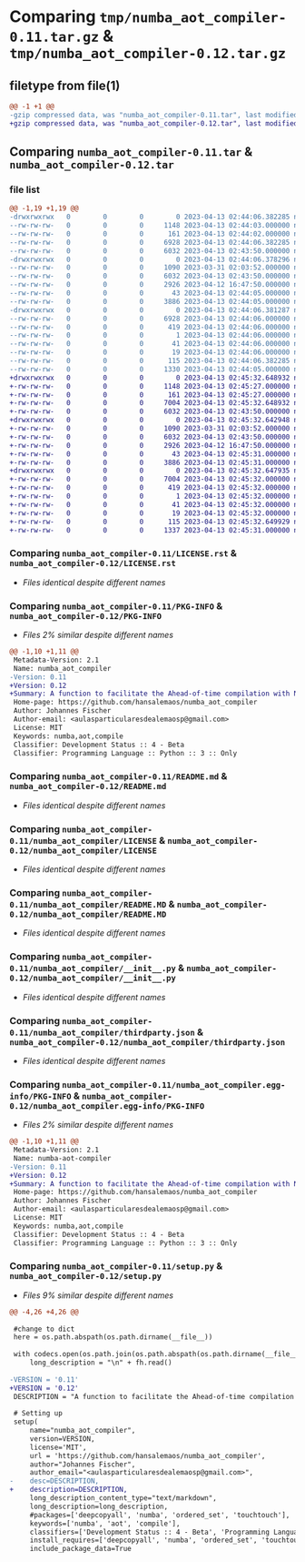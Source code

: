 # Comparing `tmp/numba_aot_compiler-0.11.tar.gz` & `tmp/numba_aot_compiler-0.12.tar.gz`

## filetype from file(1)

```diff
@@ -1 +1 @@
-gzip compressed data, was "numba_aot_compiler-0.11.tar", last modified: Thu Apr 13 02:44:06 2023, max compression
+gzip compressed data, was "numba_aot_compiler-0.12.tar", last modified: Thu Apr 13 02:45:32 2023, max compression
```

## Comparing `numba_aot_compiler-0.11.tar` & `numba_aot_compiler-0.12.tar`

### file list

```diff
@@ -1,19 +1,19 @@
-drwxrwxrwx   0        0        0        0 2023-04-13 02:44:06.382285 numba_aot_compiler-0.11/
--rw-rw-rw-   0        0        0     1148 2023-04-13 02:44:03.000000 numba_aot_compiler-0.11/LICENSE.rst
--rw-rw-rw-   0        0        0      161 2023-04-13 02:44:02.000000 numba_aot_compiler-0.11/MANIFEST.in
--rw-rw-rw-   0        0        0     6928 2023-04-13 02:44:06.382285 numba_aot_compiler-0.11/PKG-INFO
--rw-rw-rw-   0        0        0     6032 2023-04-13 02:43:50.000000 numba_aot_compiler-0.11/README.md
-drwxrwxrwx   0        0        0        0 2023-04-13 02:44:06.378296 numba_aot_compiler-0.11/numba_aot_compiler/
--rw-rw-rw-   0        0        0     1090 2023-03-31 02:03:52.000000 numba_aot_compiler-0.11/numba_aot_compiler/LICENSE
--rw-rw-rw-   0        0        0     6032 2023-04-13 02:43:50.000000 numba_aot_compiler-0.11/numba_aot_compiler/README.MD
--rw-rw-rw-   0        0        0     2926 2023-04-12 16:47:50.000000 numba_aot_compiler-0.11/numba_aot_compiler/__init__.py
--rw-rw-rw-   0        0        0       43 2023-04-13 02:44:05.000000 numba_aot_compiler-0.11/numba_aot_compiler/requirements.txt
--rw-rw-rw-   0        0        0     3886 2023-04-13 02:44:05.000000 numba_aot_compiler-0.11/numba_aot_compiler/thirdparty.json
-drwxrwxrwx   0        0        0        0 2023-04-13 02:44:06.381287 numba_aot_compiler-0.11/numba_aot_compiler.egg-info/
--rw-rw-rw-   0        0        0     6928 2023-04-13 02:44:06.000000 numba_aot_compiler-0.11/numba_aot_compiler.egg-info/PKG-INFO
--rw-rw-rw-   0        0        0      419 2023-04-13 02:44:06.000000 numba_aot_compiler-0.11/numba_aot_compiler.egg-info/SOURCES.txt
--rw-rw-rw-   0        0        0        1 2023-04-13 02:44:06.000000 numba_aot_compiler-0.11/numba_aot_compiler.egg-info/dependency_links.txt
--rw-rw-rw-   0        0        0       41 2023-04-13 02:44:06.000000 numba_aot_compiler-0.11/numba_aot_compiler.egg-info/requires.txt
--rw-rw-rw-   0        0        0       19 2023-04-13 02:44:06.000000 numba_aot_compiler-0.11/numba_aot_compiler.egg-info/top_level.txt
--rw-rw-rw-   0        0        0      115 2023-04-13 02:44:06.382285 numba_aot_compiler-0.11/setup.cfg
--rw-rw-rw-   0        0        0     1330 2023-04-13 02:44:05.000000 numba_aot_compiler-0.11/setup.py
+drwxrwxrwx   0        0        0        0 2023-04-13 02:45:32.648932 numba_aot_compiler-0.12/
+-rw-rw-rw-   0        0        0     1148 2023-04-13 02:45:27.000000 numba_aot_compiler-0.12/LICENSE.rst
+-rw-rw-rw-   0        0        0      161 2023-04-13 02:45:27.000000 numba_aot_compiler-0.12/MANIFEST.in
+-rw-rw-rw-   0        0        0     7004 2023-04-13 02:45:32.648932 numba_aot_compiler-0.12/PKG-INFO
+-rw-rw-rw-   0        0        0     6032 2023-04-13 02:43:50.000000 numba_aot_compiler-0.12/README.md
+drwxrwxrwx   0        0        0        0 2023-04-13 02:45:32.642948 numba_aot_compiler-0.12/numba_aot_compiler/
+-rw-rw-rw-   0        0        0     1090 2023-03-31 02:03:52.000000 numba_aot_compiler-0.12/numba_aot_compiler/LICENSE
+-rw-rw-rw-   0        0        0     6032 2023-04-13 02:43:50.000000 numba_aot_compiler-0.12/numba_aot_compiler/README.MD
+-rw-rw-rw-   0        0        0     2926 2023-04-12 16:47:50.000000 numba_aot_compiler-0.12/numba_aot_compiler/__init__.py
+-rw-rw-rw-   0        0        0       43 2023-04-13 02:45:31.000000 numba_aot_compiler-0.12/numba_aot_compiler/requirements.txt
+-rw-rw-rw-   0        0        0     3886 2023-04-13 02:45:31.000000 numba_aot_compiler-0.12/numba_aot_compiler/thirdparty.json
+drwxrwxrwx   0        0        0        0 2023-04-13 02:45:32.647935 numba_aot_compiler-0.12/numba_aot_compiler.egg-info/
+-rw-rw-rw-   0        0        0     7004 2023-04-13 02:45:32.000000 numba_aot_compiler-0.12/numba_aot_compiler.egg-info/PKG-INFO
+-rw-rw-rw-   0        0        0      419 2023-04-13 02:45:32.000000 numba_aot_compiler-0.12/numba_aot_compiler.egg-info/SOURCES.txt
+-rw-rw-rw-   0        0        0        1 2023-04-13 02:45:32.000000 numba_aot_compiler-0.12/numba_aot_compiler.egg-info/dependency_links.txt
+-rw-rw-rw-   0        0        0       41 2023-04-13 02:45:32.000000 numba_aot_compiler-0.12/numba_aot_compiler.egg-info/requires.txt
+-rw-rw-rw-   0        0        0       19 2023-04-13 02:45:32.000000 numba_aot_compiler-0.12/numba_aot_compiler.egg-info/top_level.txt
+-rw-rw-rw-   0        0        0      115 2023-04-13 02:45:32.649929 numba_aot_compiler-0.12/setup.cfg
+-rw-rw-rw-   0        0        0     1337 2023-04-13 02:45:31.000000 numba_aot_compiler-0.12/setup.py
```

### Comparing `numba_aot_compiler-0.11/LICENSE.rst` & `numba_aot_compiler-0.12/LICENSE.rst`

 * *Files identical despite different names*

### Comparing `numba_aot_compiler-0.11/PKG-INFO` & `numba_aot_compiler-0.12/PKG-INFO`

 * *Files 2% similar despite different names*

```diff
@@ -1,10 +1,11 @@
 Metadata-Version: 2.1
 Name: numba_aot_compiler
-Version: 0.11
+Version: 0.12
+Summary: A function to facilitate the Ahead-of-time compilation with Numba
 Home-page: https://github.com/hansalemaos/numba_aot_compiler
 Author: Johannes Fischer
 Author-email: <aulasparticularesdealemaosp@gmail.com>
 License: MIT
 Keywords: numba,aot,compile
 Classifier: Development Status :: 4 - Beta
 Classifier: Programming Language :: Python :: 3 :: Only
```

### Comparing `numba_aot_compiler-0.11/README.md` & `numba_aot_compiler-0.12/README.md`

 * *Files identical despite different names*

### Comparing `numba_aot_compiler-0.11/numba_aot_compiler/LICENSE` & `numba_aot_compiler-0.12/numba_aot_compiler/LICENSE`

 * *Files identical despite different names*

### Comparing `numba_aot_compiler-0.11/numba_aot_compiler/README.MD` & `numba_aot_compiler-0.12/numba_aot_compiler/README.MD`

 * *Files identical despite different names*

### Comparing `numba_aot_compiler-0.11/numba_aot_compiler/__init__.py` & `numba_aot_compiler-0.12/numba_aot_compiler/__init__.py`

 * *Files identical despite different names*

### Comparing `numba_aot_compiler-0.11/numba_aot_compiler/thirdparty.json` & `numba_aot_compiler-0.12/numba_aot_compiler/thirdparty.json`

 * *Files identical despite different names*

### Comparing `numba_aot_compiler-0.11/numba_aot_compiler.egg-info/PKG-INFO` & `numba_aot_compiler-0.12/numba_aot_compiler.egg-info/PKG-INFO`

 * *Files 2% similar despite different names*

```diff
@@ -1,10 +1,11 @@
 Metadata-Version: 2.1
 Name: numba-aot-compiler
-Version: 0.11
+Version: 0.12
+Summary: A function to facilitate the Ahead-of-time compilation with Numba
 Home-page: https://github.com/hansalemaos/numba_aot_compiler
 Author: Johannes Fischer
 Author-email: <aulasparticularesdealemaosp@gmail.com>
 License: MIT
 Keywords: numba,aot,compile
 Classifier: Development Status :: 4 - Beta
 Classifier: Programming Language :: Python :: 3 :: Only
```

### Comparing `numba_aot_compiler-0.11/setup.py` & `numba_aot_compiler-0.12/setup.py`

 * *Files 9% similar despite different names*

```diff
@@ -4,26 +4,26 @@
 
 #change to dict
 here = os.path.abspath(os.path.dirname(__file__))
 
 with codecs.open(os.path.join(os.path.abspath(os.path.dirname(__file__)),'README.md'), encoding="utf-8") as fh:
     long_description = "\n" + fh.read()
 
-VERSION = '0.11'
+VERSION = '0.12'
 DESCRIPTION = "A function to facilitate the Ahead-of-time compilation with Numba"
 
 # Setting up
 setup(
     name="numba_aot_compiler",
     version=VERSION,
     license='MIT',
     url = 'https://github.com/hansalemaos/numba_aot_compiler',
     author="Johannes Fischer",
     author_email="<aulasparticularesdealemaosp@gmail.com>",
-    desc=DESCRIPTION,
+    description=DESCRIPTION,
     long_description_content_type="text/markdown",
     long_description=long_description,
     #packages=['deepcopyall', 'numba', 'ordered_set', 'touchtouch'],
     keywords=['numba', 'aot', 'compile'],
     classifiers=['Development Status :: 4 - Beta', 'Programming Language :: Python :: 3 :: Only', 'Programming Language :: Python :: 3.10', 'Topic :: Scientific/Engineering :: Visualization', 'Topic :: Software Development :: Libraries :: Python Modules', 'Topic :: Utilities'],
     install_requires=['deepcopyall', 'numba', 'ordered_set', 'touchtouch'],
     include_package_data=True
```

